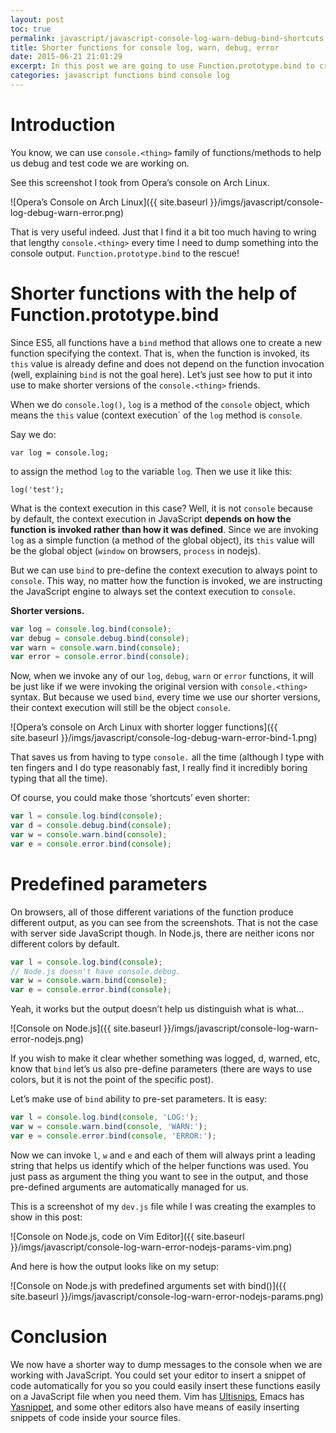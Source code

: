 ```yaml
---
layout: post
toc: true
permalink: javascript/javascript-console-log-warn-debug-bind-shortcuts.html
title: Shorter functions for console log, warn, debug, error
date: 2015-06-21 21:01:29
excerpt: In this post we are going to use Function.prototype.bind to create shorter and easier to use variants of console.log, console.warn, console.error, etc.
categories: javascript functions bind console log
---
```


# Introduction

You know, we can use `console.<thing>` family of functions/methods to help us debug and test code we are working on.

See this screenshot I took from Opera’s console on Arch Linux.

![Opera’s Console on Arch Linux]({{ site.baseurl }}/imgs/javascript/console-log-debug-warn-error.png)

That is very useful indeed. Just that I find it a bit too much having to wring that lengthy `console.<thing>` every time I need to dump something into the console output. `Function.prototype.bind` to the rescue\!

# Shorter functions with the help of Function.prototype.bind

Since ES5, all functions have a `bind` method that allows one to create a new function specifying the context. That is, when the function is invoked, its `this` value is already define and does not depend on the function invocation (well, explaining `bind` is not the goal here). Let’s just see how to put it into use to make shorter versions of the `console.<thing>` friends.

When we do `console.log()`, `log` is a method of the `console` object, which means the `this` value (context execution\` of the `log` method is `console`.

Say we do:

    var log = console.log;

to assign the method `log` to the variable `log`. Then we use it like this:

    log('test');

What is the context execution in this case? Well, it is not `console` because by default, the context execution in JavaScript **depends on how the function is invoked rather than how it was defined**. Since we are invoking `log` as a simple function (a method of the global object), its `this` value will be the global object (`window` on browsers, `process` in nodejs).

But we can use `bind` to pre-define the context execution to always point to `console`. This way, no matter how the function is invoked, we are instructing the JavaScript engine to always set the context execution to `console`.

**Shorter versions.**

``` js
var log = console.log.bind(console);
var debug = console.debug.bind(console);
var warn = console.warn.bind(console);
var error = console.error.bind(console);
```

Now, when we invoke any of our `log`, `debug`, `warn` or `error` functions, it will be just like if we were invoking the original version with `console.<thing>` syntax. But because we used `bind`, every time we use our shorter versions, their context execution will still be the object `console`.

![Opera’s console on Arch Linux with shorter logger functions]({{ site.baseurl }}/imgs/javascript/console-log-debug-warn-error-bind-1.png)

That saves us from having to type `console.` all the time (although I type with ten fingers and I do type reasonably fast, I really find it incredibly boring typing that all the time).

Of course, you could make those ‘shortcuts’ even shorter:

``` js
var l = console.log.bind(console);
var d = console.debug.bind(console);
var w = console.warn.bind(console);
var e = console.error.bind(console);
```

# Predefined parameters

On browsers, all of those different variations of the function produce different output, as you can see from the screenshots. That is not the case with server side JavaScript though. In Node.js, there are neither icons nor different colors by default.

``` js
var l = console.log.bind(console);
// Node.js doesn't have console.debug.
var w = console.warn.bind(console);
var e = console.error.bind(console);
```

Yeah, it works but the output doesn’t help us distinguish what is what…​

![Console on Node.js]({{ site.baseurl }}/imgs/javascript/console-log-warn-error-nodejs.png)

If you wish to make it clear whether something was logged, d, warned, etc, know that `bind` let’s us also pre-define parameters (there are ways to use colors, but it is not the point of the specific post).

Let’s make use of `bind` ability to pre-set parameters. It is easy:

``` js
var l = console.log.bind(console, 'LOG:');
var w = console.warn.bind(console, 'WARN:');
var e = console.error.bind(console, 'ERROR:');
```

Now we can invoke `l`, `w` and `e` and each of them will always print a leading string that helps us identify which of the helper functions was used. You just pass as argument the thing you want to see in the output, and those pre-defined arguments are automatically managed for us.

This is a screenshot of my `dev.js` file while I was creating the examples to show in this post:

![Console on Node.js, code on Vim Editor]({{ site.baseurl }}/imgs/javascript/console-log-warn-error-nodejs-params-vim.png)

And here is how the output looks like on my setup:

![Console on Node.js with predefined arguments set with bind()]({{ site.baseurl }}/imgs/javascript/console-log-warn-error-nodejs-params.png)

# Conclusion

We now have a shorter way to dump messages to the console when we are working with JavaScript. You could set your editor to insert a snippet of code automatically for you so you could easily insert these functions easily on a JavaScript file when you need them. Vim has [Ultisnips](https://github.com/SirVer/ultisnips), Emacs has [Yasnippet](https://github.com/joaotavora/yasnippeti), and some other editors also have means of easily inserting snippets of code inside your source files.
